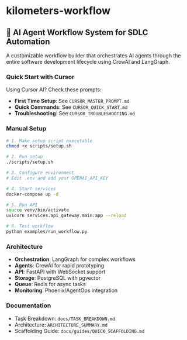 # kilometers-workflow

## 🚀 AI Agent Workflow System for SDLC Automation

A customizable workflow builder that orchestrates AI agents through the entire software development lifecycle using CrewAI and LangGraph.

### Quick Start with Cursor

Using Cursor AI? Check these prompts:
- **First Time Setup**: See `CURSOR_MASTER_PROMPT.md`
- **Quick Commands**: See `CURSOR_QUICK_START.md`
- **Troubleshooting**: See `CURSOR_TROUBLESHOOTING.md`

### Manual Setup

```bash
# 1. Make setup script executable
chmod +x scripts/setup.sh

# 2. Run setup
./scripts/setup.sh

# 3. Configure environment
# Edit .env and add your OPENAI_API_KEY

# 4. Start services
docker-compose up -d

# 5. Run API
source venv/bin/activate
uvicorn services.api_gateway.main:app --reload

# 6. Test workflow
python examples/run_workflow.py
```

### Architecture

- **Orchestration**: LangGraph for complex workflows
- **Agents**: CrewAI for rapid prototyping
- **API**: FastAPI with WebSocket support
- **Storage**: PostgreSQL with pgvector
- **Queue**: Redis for async tasks
- **Monitoring**: Phoenix/AgentOps integration

### Documentation

- Task Breakdown: `docs/TASK_BREAKDOWN.md`
- Architecture: `ARCHITECTURE_SUMMARY.md`
- Scaffolding Guide: `docs/guides/QUICK_SCAFFOLDING.md`